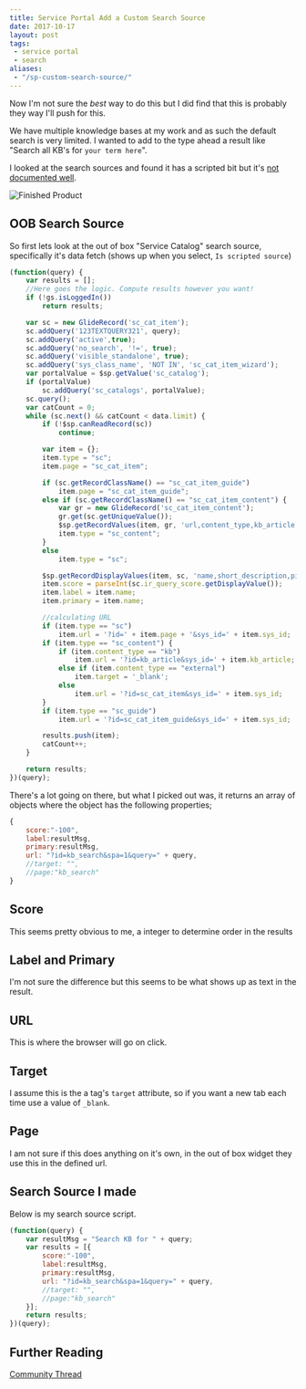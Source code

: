 ```yaml
---
title: Service Portal Add a Custom Search Source
date: 2017-10-17
layout: post
tags:
 - service portal
 - search
aliases:
 - "/sp-custom-search-source/"
---
```


Now I'm not sure the *best* way to do this but I did find that this is probably they way I'll push for this.

We have multiple knowledge bases at my work and as such the default search is very limited.  I wanted to add to the type ahead a result like "Search all KB's for `your term here`".

<!--more-->

I looked at the search sources and found it has a scripted bit but it's [not documented well](https://docs.servicenow.com/bundle/jakarta-servicenow-platform/page/build/service-portal/task/add-table-search-source.html).

![Finished Product](/uploads/sp-custom-search-source.png)

## OOB Search Source

So first lets look at the out of box "Service Catalog" search source, specifically it's data fetch (shows up when you select, `Is scripted source`)

```js
(function(query) {
    var results = [];
    //Here goes the logic. Compute results however you want!
    if (!gs.isLoggedIn())
        return results;

    var sc = new GlideRecord('sc_cat_item');
    sc.addQuery('123TEXTQUERY321', query);
    sc.addQuery('active',true);
    sc.addQuery('no_search', '!=', true);
    sc.addQuery('visible_standalone', true);
    sc.addQuery('sys_class_name', 'NOT IN', 'sc_cat_item_wizard');
    var portalValue = $sp.getValue('sc_catalog');
    if (portalValue)
        sc.addQuery('sc_catalogs', portalValue);
    sc.query();
    var catCount = 0;
    while (sc.next() && catCount < data.limit) {
        if (!$sp.canReadRecord(sc))
            continue;

        var item = {};
        item.type = "sc";
        item.page = "sc_cat_item";

        if (sc.getRecordClassName() == "sc_cat_item_guide")
            item.page = "sc_cat_item_guide";
        else if (sc.getRecordClassName() == "sc_cat_item_content") {
            var gr = new GlideRecord('sc_cat_item_content');
            gr.get(sc.getUniqueValue());
            $sp.getRecordValues(item, gr, 'url,content_type,kb_article');
            item.type = "sc_content";
        }
        else
            item.type = "sc";

        $sp.getRecordDisplayValues(item, sc, 'name,short_description,picture,price,sys_id,sys_class_name');
        item.score = parseInt(sc.ir_query_score.getDisplayValue());
        item.label = item.name;
        item.primary = item.name;

        //calculating URL
        if (item.type == "sc")
            item.url = '?id=' + item.page + '&sys_id=' + item.sys_id;
        if (item.type == "sc_content") {
            if (item.content_type == "kb")
                item.url = '?id=kb_article&sys_id=' + item.kb_article;
            else if (item.content_type == "external")
                item.target = '_blank';
            else
                item.url = '?id=sc_cat_item&sys_id=' + item.sys_id;
        }
        if (item.type == "sc_guide")
            item.url = '?id=sc_cat_item_guide&sys_id=' + item.sys_id;

        results.push(item);
        catCount++;
    }

    return results;
})(query);
```

There's a lot going on there, but what I picked out was, it returns an array of objects where the object has the following properties;

```js
{
    score:"-100",
    label:resultMsg,
    primary:resultMsg,
    url: "?id=kb_search&spa=1&query=" + query,
    //target: "",
    //page:"kb_search"
}
```

## Score

This seems pretty obvious to me, a integer to determine order in the results

## Label and Primary

I'm not sure the difference but this seems to be what shows up as text in the result.

## URL

This is where the browser will go on click.

## Target

I assume this is the a tag's `target` attribute, so if you want a new tab each time use a value of `_blank`.

## Page

I am not sure if this does anything on it's own, in the out of box widget they use this in the defined url.

## Search Source I made

Below is my search source script.

```js
(function(query) {
    var resultMsg = "Search KB for " + query;
    var results = [{
        score:"-100",
        label:resultMsg,
        primary:resultMsg,
        url: "?id=kb_search&spa=1&query=" + query,
        //target: "",
        //page:"kb_search"
    }];
    return results;
})(query);
```

## Further Reading

[Community Thread](https://community.servicenow.com/community/develop/blog/2017/03/29/using-scripted-search-sources-to-search-external-websites-and-applications)
